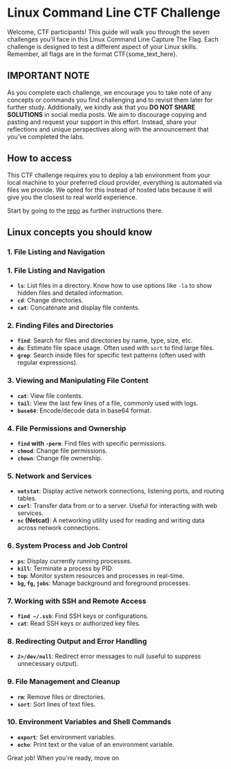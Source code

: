 # Linux Command Line CTF Challenge

Welcome, CTF participants! This guide will walk you through the seven challenges you'll face in this Linux Command Line Capture The Flag. Each challenge is designed to test a different aspect of your Linux skills. Remember, all flags are in the format CTF{some_text_here}.

## IMPORTANT NOTE

As you complete each challenge, we encourage you to take note of any concepts or commands you find challenging and to revisit them later for further study. Additionally, we kindly ask that you **DO NOT SHARE SOLUTIONS** in social media posts. We aim to discourage copying and pasting and request your support in this effort. Instead, share your reflections and unique perspectives along with the announcement that you’ve completed the labs.


## How to access

This CTF challenge requires you to deploy a lab environment from your local machine to your preferred cloud provider, everything is automated via files we provide. We opted for this instead of hosted labs because it will give you the closest to real world experience. 

Start by going to the [repo](https://github.com/learntocloud/ltc-linux-challenge) as further instructions there.

## Linux concepts you should know

### 1\. **File Listing and Navigation**

### 1\. **File Listing and Navigation**

-   **`ls`**: List files in a directory. Know how to use options like `-la` to show hidden files and detailed information.
-   **`cd`**: Change directories.
-   **`cat`**: Concatenate and display file contents.

### 2\. **Finding Files and Directories**

-   **`find`**: Search for files and directories by name, type, size, etc.
-   **`du`**: Estimate file space usage. Often used with `sort` to find large files.
-   **`grep`**: Search inside files for specific text patterns (often used with regular expressions).

### 3\. **Viewing and Manipulating File Content**

-   **`cat`**: View file contents.
-   **`tail`**: View the last few lines of a file, commonly used with logs.
-   **`base64`**: Encode/decode data in base64 format.

### 4\. **File Permissions and Ownership**

-   **`find` with `-perm`**: Find files with specific permissions.
-   **`chmod`**: Change file permissions.
-   **`chown`**: Change file ownership.

### 5\. **Network and Services**

-   **`netstat`**: Display active network connections, listening ports, and routing tables.
-   **`curl`**: Transfer data from or to a server. Useful for interacting with web services.
-   **`nc` (Netcat)**: A networking utility used for reading and writing data across network connections.

### 6\. **System Process and Job Control**

-   **`ps`**: Display currently running processes.
-   **`kill`**: Terminate a process by PID.
-   **`top`**: Monitor system resources and processes in real-time.
-   **`bg`, `fg`, `jobs`**: Manage background and foreground processes.

### 7\. **Working with SSH and Remote Access**

-   **`find ~/.ssh`**: Find SSH keys or configurations.
-   **`cat`**: Read SSH keys or authorized key files.

### 8\. **Redirecting Output and Error Handling**

-   **`2>/dev/null`**: Redirect error messages to null (useful to suppress unnecessary output).

### 9\. **File Management and Cleanup**

-   **`rm`**: Remove files or directories.
-   **`sort`**: Sort lines of text files.

### 10\. **Environment Variables and Shell Commands**

-   **`export`**: Set environment variables.
-   **`echo`**: Print text or the value of an environment variable.

Great job! When you're ready, move on